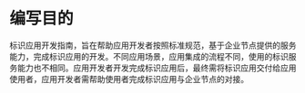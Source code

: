 # 编写目的

标识应用开发指南，旨在帮助应用开发者按照标准规范，基于企业节点提供的服务能力，完成标识应用的开发。不同应用场景，应用集成的流程不同，使用的标识服务能力也不相同。应用开发者开发完成标识应用后，最终需将标识应用交付给应用使用者，应用开发者需帮助使用者完成标识应用与企业节点的对接。